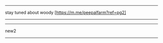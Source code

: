 <div class="fb-customerchat" page_id="1504767806516890" ref="shop"></div>

---------------------------------------------------------

stay tuned about woody
[https://m.me/peepalfarm?ref=pg2]

---------------------------------------------------------

<div class="fb-send-to-messenger" 
  messenger_app_id="100106846859332" 
  page_id="1504767806516890" 
  data-ref="pg3" 
  color="white" 
  size="standard">
</div>

---------------------------------------------------------
new2
<div class="fb-messenger-checkbox"
  origin="https://peepalfarm.org"
  messenger_app_id="100106846859332" 
  page_id="1504767806516890" 
  user_ref="123ddf2"
  prechecked="true"
  allow_login="true"
  size="standard">
</div>


---------------------------------------------------------
